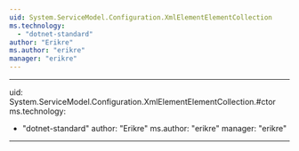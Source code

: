 ```yaml
---
uid: System.ServiceModel.Configuration.XmlElementElementCollection
ms.technology: 
  - "dotnet-standard"
author: "Erikre"
ms.author: "erikre"
manager: "erikre"
---
```


---
uid: System.ServiceModel.Configuration.XmlElementElementCollection.#ctor
ms.technology: 
  - "dotnet-standard"
author: "Erikre"
ms.author: "erikre"
manager: "erikre"
---
